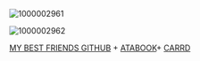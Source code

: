 ![1000002961](https://github.com/user-attachments/assets/1e4da112-5a94-4622-83f8-72ed1dc5e3aa)


![1000002962](https://github.com/user-attachments/assets/7450c9a7-54f0-45a7-acdb-485c540d5cc8)

[MY BEST FRIENDS GITHUB](https://github.com/PolishKorean2009)
+
[ATABOOK](https://chr1stmas3ve1.atabook.org)+ [CARRD](Https://ateezuhyrha.carrd.co)
